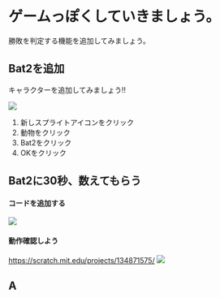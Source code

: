 

# ゲームっぽくしていきましょう。
勝敗を判定する機能を追加してみましょう。



## Bat2を追加
キャラクターを追加してみましょう!!

![](v001.png)
1. 新しスプライトアイコンをクリック
2. 動物をクリック
3. Bat2をクリック
4. OKをクリック

## Bat2に30秒、数えてもらう
#### コードを追加する
![](v002.png)


#### 動作確認しよう
https://scratch.mit.edu/projects/134871575/
![](v003.png)


## A

